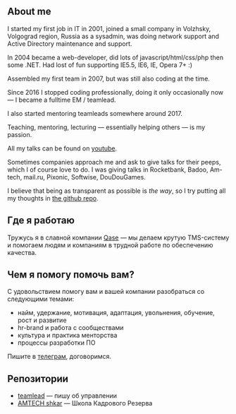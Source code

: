 ## About me

I started my first job in IT in 2001, joined a small company in Volzhsky, Volgograd region, Russia as a sysadmin, was doing network support and Active Directory maintenance and support.

In 2004 became a web-developer, did lots of javascript/html/css/php then some .NET. Had lost of fun supporting IE5.5, IE6, IE, Opera 7+ :)

Assembled my first team in 2007, but was still also coding at the time.

Since 2016 I stopped coding professionally, doing it only occasionally now — I became a fulltime EM / teamlead.

I also started mentoring teamleads somewhere around 2017.

Teaching, mentoring, lecturing — essentially helping others — is my passion.

All my talks can be found on [youtube](https://www.youtube.com/playlist?list=PLFtS8Ah0wZvWS37oveJ0-D5K6V7GWUpqY).

Sometimes companies approach me and ask to give talks for their peeps, which I of course love to do. I was giving talks in Rocketbank, Badoo, Am-tech, mail.ru, Pixonic, Softwise, DouDouGames.

I believe that being as transparent as possible is _the way_, so I try putting all my thoughts in [the github repo](https://github.com/sharovatov/teamlead).

## Где я работаю

Тружусь я в славной компании [Qase](https://qase.io) — мы делаем крутую TMS-систему и помогаем людям и компаниям в трудной работе по обеспечению качества.

## Чем я помогу помочь вам?

С удовольствием помогу вам и вашей компании разобраться со следующими темами:

- найм, удержание, мотивация, адаптация, увольнения, обучение, рост и развитие
- hr-brand и работа с сообществами
- культура и практика менторства
- процессы разработки ПО

Пишите в [телеграм](https://t.me/vitaly19842), договоримся.

## Репозитории

- [teamlead](https://github.com/sharovatov/teamlead) — пишу об управлении
- [AMTECH shkar](https://github.com/AMTECH-dev/shkar) — Школа Кадрового Резерва
